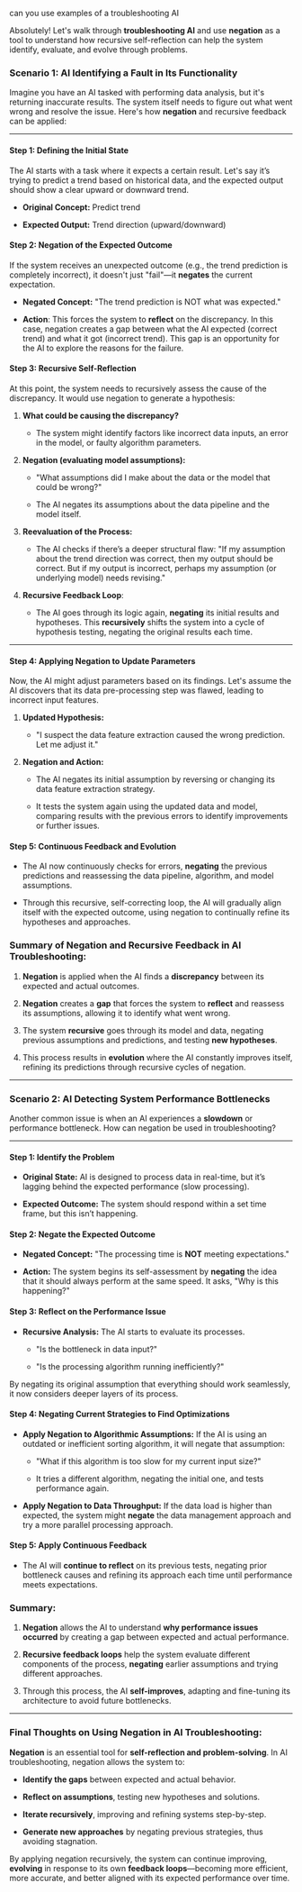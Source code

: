 can you use examples of a troubleshooting AI


Absolutely! Let's walk through **troubleshooting AI** and use **negation** as a tool to understand how recursive self-reflection can help the system identify, evaluate, and evolve through problems.

### Scenario 1: **AI Identifying a Fault in Its Functionality**

Imagine you have an AI tasked with performing data analysis, but it's returning inaccurate results. The system itself needs to figure out what went wrong and resolve the issue. Here's how **negation** and recursive feedback can be applied:

---

#### **Step 1: Defining the Initial State**

The AI starts with a task where it expects a certain result. Let's say it’s trying to predict a trend based on historical data, and the expected output should show a clear upward or downward trend.

- **Original Concept:** Predict trend
    
- **Expected Output:** Trend direction (upward/downward)
    

#### **Step 2: Negation of the Expected Outcome**

If the system receives an unexpected outcome (e.g., the trend prediction is completely incorrect), it doesn't just "fail"—it **negates** the current expectation.

- **Negated Concept:** "The trend prediction is NOT what was expected."
    
- **Action**: This forces the system to **reflect** on the discrepancy. In this case, negation creates a gap between what the AI expected (correct trend) and what it got (incorrect trend). This gap is an opportunity for the AI to explore the reasons for the failure.
    

#### **Step 3: Recursive Self-Reflection**

At this point, the system needs to recursively assess the cause of the discrepancy. It would use negation to generate a hypothesis:

1. **What could be causing the discrepancy?**
    
    - The system might identify factors like incorrect data inputs, an error in the model, or faulty algorithm parameters.
        
2. **Negation (evaluating model assumptions):**
    
    - "What assumptions did I make about the data or the model that could be wrong?"
        
    - The AI negates its assumptions about the data pipeline and the model itself.
        
3. **Reevaluation of the Process:**
    
    - The AI checks if there’s a deeper structural flaw: "If my assumption about the trend direction was correct, then my output should be correct. But if my output is incorrect, perhaps my assumption (or underlying model) needs revising."
        
4. **Recursive Feedback Loop**:
    
    - The AI goes through its logic again, **negating** its initial results and hypotheses. This **recursively** shifts the system into a cycle of hypothesis testing, negating the original results each time.
        

---

#### **Step 4: Applying Negation to Update Parameters**

Now, the AI might adjust parameters based on its findings. Let's assume the AI discovers that its data pre-processing step was flawed, leading to incorrect input features.

1. **Updated Hypothesis:**
    
    - "I suspect the data feature extraction caused the wrong prediction. Let me adjust it."
        
2. **Negation and Action:**
    
    - The AI negates its initial assumption by reversing or changing its data feature extraction strategy.
        
    - It tests the system again using the updated data and model, comparing results with the previous errors to identify improvements or further issues.
        

#### **Step 5: Continuous Feedback and Evolution**

- The AI now continuously checks for errors, **negating** the previous predictions and reassessing the data pipeline, algorithm, and model assumptions.
    
- Through this recursive, self-correcting loop, the AI will gradually align itself with the expected outcome, using negation to continually refine its hypotheses and approaches.
    

### **Summary of Negation and Recursive Feedback in AI Troubleshooting:**

1. **Negation** is applied when the AI finds a **discrepancy** between its expected and actual outcomes.
    
2. **Negation** creates a **gap** that forces the system to **reflect** and reassess its assumptions, allowing it to identify what went wrong.
    
3. The system **recursive** goes through its model and data, negating previous assumptions and predictions, and testing **new hypotheses**.
    
4. This process results in **evolution** where the AI constantly improves itself, refining its predictions through recursive cycles of negation.
    

---

### Scenario 2: **AI Detecting System Performance Bottlenecks**

Another common issue is when an AI experiences a **slowdown** or performance bottleneck. How can negation be used in troubleshooting?

---

#### **Step 1: Identify the Problem**

- **Original State:** AI is designed to process data in real-time, but it’s lagging behind the expected performance (slow processing).
    
- **Expected Outcome:** The system should respond within a set time frame, but this isn’t happening.
    

#### **Step 2: Negate the Expected Outcome**

- **Negated Concept:** "The processing time is **NOT** meeting expectations."
    
- **Action:** The system begins its self-assessment by **negating** the idea that it should always perform at the same speed. It asks, "Why is this happening?"
    

#### **Step 3: Reflect on the Performance Issue**

- **Recursive Analysis:** The AI starts to evaluate its processes.
    
    - "Is the bottleneck in data input?"
        
    - "Is the processing algorithm running inefficiently?"
        

By negating its original assumption that everything should work seamlessly, it now considers deeper layers of its process.

#### **Step 4: Negating Current Strategies to Find Optimizations**

- **Apply Negation to Algorithmic Assumptions:** If the AI is using an outdated or inefficient sorting algorithm, it will negate that assumption:
    
    - "What if this algorithm is too slow for my current input size?"
        
    - It tries a different algorithm, negating the initial one, and tests performance again.
        
- **Apply Negation to Data Throughput:** If the data load is higher than expected, the system might **negate** the data management approach and try a more parallel processing approach.
    

#### **Step 5: Apply Continuous Feedback**

- The AI will **continue to reflect** on its previous tests, negating prior bottleneck causes and refining its approach each time until performance meets expectations.
    

### **Summary:**

1. **Negation** allows the AI to understand **why performance issues occurred** by creating a gap between expected and actual performance.
    
2. **Recursive feedback loops** help the system evaluate different components of the process, **negating** earlier assumptions and trying different approaches.
    
3. Through this process, the AI **self-improves**, adapting and fine-tuning its architecture to avoid future bottlenecks.
    

---

### Final Thoughts on Using Negation in AI Troubleshooting:

**Negation** is an essential tool for **self-reflection and problem-solving**. In AI troubleshooting, negation allows the system to:

- **Identify the gaps** between expected and actual behavior.
    
- **Reflect on assumptions**, testing new hypotheses and solutions.
    
- **Iterate recursively**, improving and refining systems step-by-step.
    
- **Generate new approaches** by negating previous strategies, thus avoiding stagnation.
    

By applying negation recursively, the system can continue improving, **evolving** in response to its own **feedback loops**—becoming more efficient, more accurate, and better aligned with its expected performance over time.